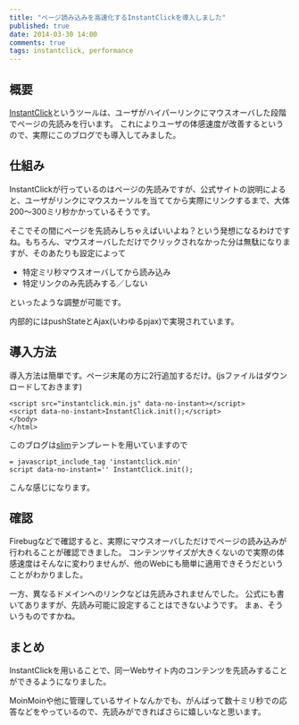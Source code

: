 ```yaml
---
title: "ページ読み込みを高速化するInstantClickを導入しました"
published: true
date: 2014-03-30 14:00
comments: true
tags: instantclick, performance
---
```


## 概要

[InstantClick](http://instantclick.io/)というツールは、ユーザがハイパーリンクにマウスオーバした段階でページの先読みを行います。
これによりユーザの体感速度が改善するというので、実際にこのブログでも導入してみました。

## 仕組み

InstantClickが行っているのはページの先読みですが、公式サイトの説明によると、ユーザがリンクにマウスカーソルを当ててから実際にリンクするまで、大体200〜300ミリ秒かかっているそうです。

そこでその間にページを先読みしちゃえばいいよね？という発想になるわけですね。もちろん、マウスオーバしただけでクリックされなかった分は無駄になりますが、そのあたりも設定によって

* 特定ミリ秒マウスオーバしてから読み込み
* 特定リンクのみ先読みする／しない

といったような調整が可能です。

内部的にはpushStateとAjax(いわゆるpjax)で実現されています。

## 導入方法

導入方法は簡単です。ページ末尾の方に2行追加するだけ。(jsファイルはダウンロードしておきます)

~~~
<script src="instantclick.min.js" data-no-instant></script>
<script data-no-instant>InstantClick.init();</script>
</body>
</html>
~~~

このブログは[slim](http://slim-lang.com/)テンプレートを用いていますので

~~~
= javascript_include_tag 'instantclick.min'
script data-no-instant='' InstantClick.init();
~~~

こんな感じになります。

## 確認

Firebugなどで確認すると、実際にマウスオーバしただけでページの読み込みが行われることが確認できました。
コンテンツサイズが大きくないので実際の体感速度はそんなに変わりませんが、他のWebにも簡単に適用できそうだということがわかりました。

一方、異なるドメインへのリンクなどは先読みされませんでした。
公式にも書いてありますが、先読み可能に設定することはできないようです。
まぁ、そういうものですかね。

## まとめ

InstantClickを用いることで、同一Webサイト内のコンテンツを先読みすることができるようになりました。

MoinMoinや他に管理しているサイトなんかでも、がんばって数十ミリ秒での応答などをやっているので、先読みができればさらに嬉しいなと思います。
